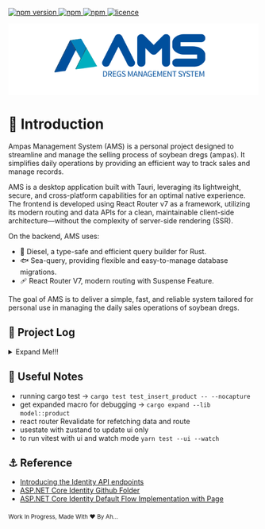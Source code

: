 <p>
  <a href="">
    <img alt="npm version" src="https://badgen.net/github/commits/ahsanu123/ams/">
  </a>
  <a href="">
    <img alt="npm" src="https://badgen.net/github/contributors/ahsanu123/ams/">
  </a>
  <a href="">
    <img alt="npm" src="https://badgen.net/github/branches/ahsanu123/ams/">
  </a>
  <a href="https://github.com/ahsanu123/ams/blob/main/LICENSE">
    <img alt="licence" src="https://badgen.net/github/license/ahsanu123/ams/">
  </a>
</p>

 <img alt="licence" src="./docs/ams-logo.svg">
  
# 🥔 Introduction
Ampas Management System (AMS) is a personal project designed to streamline and manage the selling process of soybean dregs (ampas). It simplifies daily operations by providing an efficient way to track sales and manage records.

AMS is a desktop application built with Tauri, leveraging its lightweight, secure, and cross-platform capabilities for an optimal native experience. The frontend is developed using React Router v7 as a framework, utilizing its modern routing and data APIs for a clean, maintainable client-side architecture—without the complexity of server-side rendering (SSR).

On the backend, AMS uses:

- 🚒 Diesel, a type-safe and efficient query builder for Rust.
- 🐟 Sea-query, providing flexible and easy-to-manage database migrations.
- 🩹 React Router V7, modern routing with Suspense Feature.

The goal of AMS is to deliver a simple, fast, and reliable system tailored for personal use in managing the daily sales operations of soybean dregs.

## 🌳 Project Log

<details>
  <summary>Expand Me!!!</summary>

```mermaid
flowchart TD
    UStart(start for user)-->UA
    UA[user select their name] --> UB[user insert how much they take]
    UB --> UC[UI get back to dashboard and showing data how much user take]

    AStart(start for admin) --> OpenHiddenMenu 
    OpenHiddenMenu[open hidden menu button and enter admin password]
    OpenHiddenMenu --> Menu{what menu does admin click? lets use tab UI}

    Menu --> UserPayment 
    Menu --> Report 
    Menu --> ChangeDregPrice
    UserPayment
    Report
    ChangeDregPrice

    UserPayment --> PaymentDescription[
        admin able to check user bill or 
        change payment status for some duration 
        for user
    ]

    Report --> ReportDescription[
        admin able to generate report for some duration 
        including total revenue, total production, 
        total bill for every user, and detail 
        table how many user take for each day including
        date detail
    ]

    ChangeDregPrice --> ChangeDregPriceDescription[
        admin able to change dreg price, dreg price 
        will record on database, and admin able to view all 
        record of dreg price
    ]

```

### 🎻 Current UI to Remind

![image](https://github.com/user-attachments/assets/36abd94e-456f-4e05-9fde-d9b932b1fb49)
  
- 21 Januari 2025, running browser on raspberry pi zero 2 was to slow, even you don't start dotnet backend yet. after searching tauri seem solve this, but with consequence changing backend into tauri (rust).
- 24 Februari 2025, 👷‍♂️ TODO create diesel migration and sea-query table builder combination, create macro to automate sea-query table function creation from struct model
- 25 Februari 2025, turn out diesel was sync (because its made before async in rust), for current case its ok to use sync.
- 8 Maret 2025, Create Basic structure of CRUD with Rust in ProductRepository
- 🌳 TODO: Implement DatabaseMetadata function with diesel.
- 🌳 TODO: create list of needed command for ui
- 🌳 TODO: create list of response name model for ui
- 🌳 TODO: create UI mockup
- 🌳 TODO: create needed query for command
- 🌳 TODO: create list logic for UI
- ✔️ TODO: add mobx -> Nope use Zustand instead
- 🌳 TODO: create password hashing with argon and save to db

</details>


## 🎏 Useful Notes 

- running cargo test -> `cargo test test_insert_product -- --nocapture`
- get expanded macro for debugging -> `cargo expand --lib  model::product`
- react router Revalidate for refetching data and route
- usestate with zustand to update ui only
- to run vitest with ui and watch mode `yarn test --ui --watch`
 
## ⚓ Reference 

- [Introducing the Identity API endpoints](https://andrewlock.net/exploring-the-dotnet-8-preview-introducing-the-identity-api-endpoints/)
- [ASP.NET Core Identity Github Folder](https://github.com/dotnet/aspnetcore/tree/main/src/Identity)
- [ASP.NET Core Identity Default Flow Implementation with Page](https://github.com/dotnet/aspnetcore/blob/main/src/Identity/UI/src/Areas/Identity/Pages/V5/Account/ExternalLogin.cshtml.cs)

<sub> Work In Progress, Made With ❤️ By Ah...</sub>
